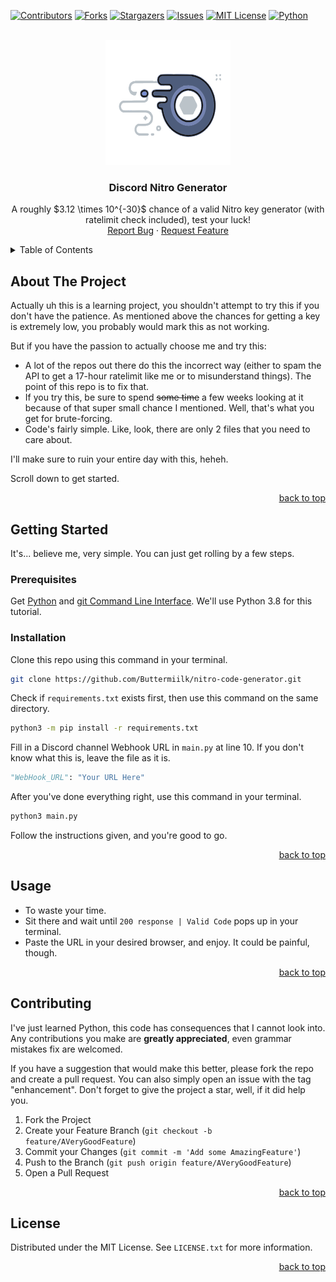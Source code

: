 <!-- Improved compatibility of back to top link: See: https://github.com/Buttermiilk/nitro-code-generator/pull/73 -->
<a name="readme-top"></a>

[![Contributors][contributors-shield]][contributors-url]
[![Forks][forks-shield]][forks-url]
[![Stargazers][stars-shield]][stars-url]
[![Issues][issues-shield]][issues-url]
[![MIT License][license-shield]][license-url]
[![Python][python-shield]][python-url]

<!-- PROJECT LOGO -->
<br />
<div align="center">
  <a href="https://github.com/Buttermiilk/nitro-code-generator">
    <img src="logo.svg" alt="Logo" width="200" height="200">
  </a>

  <h3 align="center">Discord Nitro Generator</h3>

  <p align="center">
    A roughly $3.12 \times 10^{-30}$ chance of a valid Nitro key generator (with ratelimit check included), test your luck!
    <br />
    <a href="https://github.com/Buttermiilk/nitro-code-generator/issues">Report Bug</a>
    ·
    <a href="https://github.com/Buttermiilk/nitro-code-generator/issues">Request Feature</a>
  </p>
</div>



<!-- TABLE OF CONTENTS -->
<details>
  <summary>Table of Contents</summary>
  <ol>
    <li>
      <a href="#about-the-project">About The Project</a>
      <ul>
        <li><a href="#built-with">Built With</a></li>
      </ul>
    </li>
    <li>
      <a href="#getting-started">Getting Started</a>
      <ul>
        <li><a href="#prerequisites">Prerequisites</a></li>
        <li><a href="#installation">Installation</a></li>
      </ul>
    </li>
    <li><a href="#usage">Usage</a></li>
    <li><a href="#roadmap">Roadmap</a></li>
    <li><a href="#contributing">Contributing</a></li>
    <li><a href="#license">License</a></li>
    <li><a href="#contact">Contact</a></li>
    <li><a href="#acknowledgments">Acknowledgments</a></li>
  </ol>
</details>



<!-- ABOUT THE PROJECT -->
## About The Project

Actually uh this is a learning project, you shouldn't attempt to try this if you don't have the patience. As mentioned above the chances for getting a key is extremely low, you probably would mark this as not working.

But if you have the passion to actually choose me and try this:
* A lot of the repos out there do this the incorrect way (either to spam the API to get a 17-hour ratelimit like me or to misunderstand things). The point of this repo is to fix that.
* If you try this, be sure to spend ~~some time~~ a few weeks looking at it because of that super small chance I mentioned. Well, that's what you get for brute-forcing.
* Code's fairly simple. Like, look, there are only 2 files that you need to care about.

I'll make sure to ruin your entire day with this, heheh.

Scroll down to get started.

<p align="right"><a href="#readme-top">back to top</a></p>

<!-- GETTING STARTED -->
## Getting Started

It's... believe me, very simple. You can just get rolling by a few steps.

### Prerequisites

Get [Python](https://python.org) and [git Command Line Interface](https://git-scm.com/book/en/v2/Getting-Started-Installing-Git). We'll use Python 3.8 for this tutorial.

### Installation

Clone this repo using this command in your terminal.
  ```sh
  git clone https://github.com/Buttermiilk/nitro-code-generator.git
  ```

Check if `requirements.txt` exists first, then use this command on the same directory.
  ```sh
  python3 -m pip install -r requirements.txt
  ```

Fill in a Discord channel Webhook URL in `main.py` at line 10. If you don't know what this is, leave the file as it is.
  ```py
  "WebHook_URL": "Your URL Here"
  ```

After you've done everything right, use this command in your terminal.
  ```sh
  python3 main.py
  ```
Follow the instructions given, and you're good to go.

<p align="right"><a href="#readme-top">back to top</a></p>



<!-- USAGE EXAMPLES -->
## Usage

* To waste your time.
* Sit there and wait until `200 response | Valid Code` pops up in your terminal.
* Paste the URL in your desired browser, and enjoy. It could be painful, though.

<p align="right"><a href="#readme-top">back to top</a></p>

<!-- CONTRIBUTING -->
## Contributing

I've just learned Python, this code has consequences that I cannot look into. Any contributions you make are **greatly appreciated**, even grammar mistakes fix are welcomed.

If you have a suggestion that would make this better, please fork the repo and create a pull request. You can also simply open an issue with the tag "enhancement".
Don't forget to give the project a star, well, if it did help you.

1. Fork the Project
2. Create your Feature Branch (`git checkout -b feature/AVeryGoodFeature`)
3. Commit your Changes (`git commit -m 'Add some AmazingFeature'`)
4. Push to the Branch (`git push origin feature/AVeryGoodFeature`)
5. Open a Pull Request

<p align="right"><a href="#readme-top">back to top</a></p>



<!-- LICENSE -->
## License

Distributed under the MIT License. See `LICENSE.txt` for more information.

<p align="right"><a href="#readme-top">back to top</a></p>



<!-- MARKDOWN LINKS & IMAGES -->
<!-- https://www.markdownguide.org/basic-syntax/#reference-style-links -->
[contributors-shield]: https://img.shields.io/github/contributors/Buttermiilk/nitro-code-generator.svg?style=for-the-badge
[contributors-url]: https://github.com/Buttermiilk/nitro-code-generator/graphs/contributors
[forks-shield]: https://img.shields.io/github/forks/Buttermiilk/nitro-code-generator.svg?style=for-the-badge
[forks-url]: https://github.com/Buttermiilk/nitro-code-generator/network/members
[stars-shield]: https://img.shields.io/github/stars/Buttermiilk/nitro-code-generator.svg?style=for-the-badge
[stars-url]: https://github.com/Buttermiilk/nitro-code-generator/stargazers
[issues-shield]: https://img.shields.io/github/issues/Buttermiilk/nitro-code-generator.svg?style=for-the-badge
[issues-url]: https://github.com/Buttermiilk/nitro-code-generator/issues
[license-shield]: https://img.shields.io/github/license/Buttermiilk/nitro-code-generator.svg?style=for-the-badge
[license-url]: https://github.com/Buttermiilk/nitro-code-generator/blob/master/LICENSE.txt
[python-shield]: https://img.shields.io/badge/-Python-black.svg?style=for-the-badge&logo=python&colorB=000
[python-url]: https://python.org
